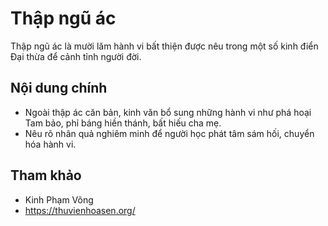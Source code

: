 # Thập ngũ ác

Thập ngũ ác là mười lăm hành vi bất thiện được nêu trong một số kinh điển Đại thừa để cảnh tỉnh người đời.

## Nội dung chính

- Ngoài thập ác căn bản, kinh văn bổ sung những hành vi như phá hoại Tam bảo, phỉ báng hiền thánh, bất hiếu cha mẹ.
- Nêu rõ nhân quả nghiêm minh để người học phát tâm sám hối, chuyển hóa hành vi.

## Tham khảo

- Kinh Phạm Võng
- <https://thuvienhoasen.org/>
